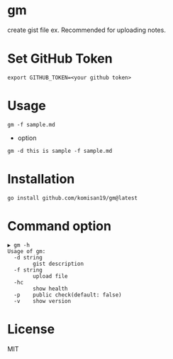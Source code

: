 # gm

create gist file
ex. Recommended for uploading notes.

# Set GitHub Token

```
export GITHUB_TOKEN=<your github token>
```

# Usage

```
gm -f sample.md
```

- option

```
gm -d this is sample -f sample.md
```

# Installation

```
go install github.com/komisan19/gm@latest
```

# Command option

```
▶ gm -h
Usage of gm:
  -d string
    	gist description
  -f string
    	upload file
  -hc
    	show health
  -p	public check(default: false)
  -v	show version
```

# License

MIT
